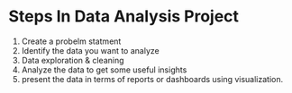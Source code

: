 # Steps In Data Analysis Project
1. Create a probelm statment
2. Identify the data you want to analyze
3. Data exploration & cleaning
4. Analyze the data to get some useful insights
5. present the data in terms of reports or dashboards using visualization.
